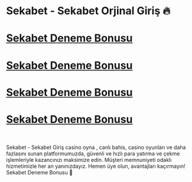 # Sekabet - Sekabet Orjinal Giriş 🔥 


# [Sekabet Deneme Bonusu ](https://t.ly/IsLRQ)
# [Sekabet Deneme Bonusu ](https://t.ly/IsLRQ)
# [Sekabet Deneme Bonusu ](https://t.ly/IsLRQ)
# [Sekabet Deneme Bonusu ](https://t.ly/IsLRQ)
<br>

Sekabet - Sekabet Giriş casino oyna , canlı bahis, casino oyunları ve daha fazlasını sunan platformumuzda, güvenli ve hızlı para yatırma ve çekme işlemleriyle kazancınızı maksimize edin. Müşteri memnuniyeti odaklı hizmetimizle her an yanınızdayız. Hemen üye olun, avantajları kaçırmayın!  Sekabet Deneme Bonusu 🚀
